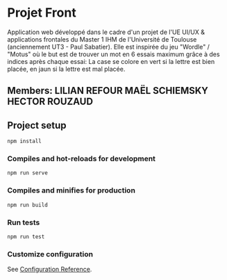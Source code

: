 # Projet Front

Application web développé dans le cadre d'un projet de l'UE UI/UX & applications frontales du Master 1 IHM de l'Université de Toulouse (anciennement UT3 - Paul Sabatier).
Elle est inspirée du jeu "Wordle" / "Motus" où le but est de trouver un mot en 6 essais maximum grâce à des indices après chaque essai: 
La case se colore en vert si la lettre est bien placée, en jaun si la lettre est mal placée.

## Members: LILIAN REFOUR MAËL SCHIEMSKY HECTOR ROUZAUD 


## Project setup
```
npm install
```

### Compiles and hot-reloads for development
```
npm run serve
```

### Compiles and minifies for production
```
npm run build
```

### Run tests
```
npm run test
```

### Customize configuration
See [Configuration Reference](https://cli.vuejs.org/config/).
